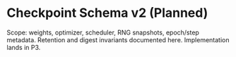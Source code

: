 # Checkpoint Schema v2 (Planned)

Scope: weights, optimizer, scheduler, RNG snapshots, epoch/step metadata.
Retention and digest invariants documented here. Implementation lands in P3.
